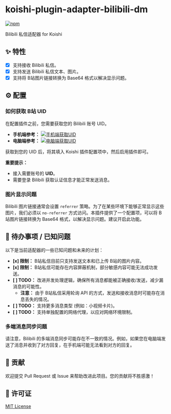 # koishi-plugin-adapter-bilibili-dm

[![npm](https://img.shields.io/npm/v/koishi-plugin-adapter-bilibili-dm?style=flat-square)](https://www.npmjs.com/package/koishi-plugin-adapter-bilibili-dm)

Bilibili 私信适配器 for Koishi

## ✨ 特性

-   [x] 支持接收 Bilibili 私信。
-   [x] 支持发送 Bilibili 私信文本、图片。
-   [x] 支持将 B站图片链接转换为 Base64 格式以解决显示问题。

## ⚙️ 配置

### 如何获取 B站 UID

在配置插件之前，您需要获取您的 Bilibili 账号 UID。

*   **手机端参考：**
    [![手机端获取UID](https://i0.hdslb.com/bfs/openplatform/9168ed872d8d132ee32d265b17327bbda5d40588.png)](https://i0.hdslb.com/bfs/openplatform/9168ed872d8d132ee32d265b17327bbda5d40588.png)
*   **电脑端参考：**
    [![电脑端获取UID](https://i0.hdslb.com/bfs/openplatform/b216ed9fd08585fd2b1b7e89cef06618e10553c2.png)](https://i0.hdslb.com/bfs/openplatform/b216ed9fd08585fd2b1b7e89cef06618e10553c2.png)

获取到您的 UID 后，将其填入 Koishi 插件配置项中，然后启用插件即可。

**重要提示：**

*   接入需要账号的 **UID**。
*   需要登录 Bilibili 获取认证信息才能正常发送消息。

### 图片显示问题

Bilibili 图片链接通常会设置 `referrer` 策略。为了在某些环境下能够正常显示这些图片，我们必须以 `no-referrer` 方式访问。本插件提供了一个配置项，可以将 B站图片链接转换为 Base64 格式，以解决显示问题。建议开启此功能。

## 🚧 待办事项 / 已知问题

以下是当前适配器的一些已知问题和未来的计划：

*   **[x] 限制：** B站私信目前只支持发送文本和已上传 B站的图片内容。
*   **[x] 限制：** B站私信可能存在内容屏蔽机制，部分敏感内容可能无法成功发送。
*   **[ ] TODO：** 改进并发处理逻辑，确保所有消息都能被正确接收/发送，减少漏消息的可能性。
    *   **注意：** 由于 B站私信采用轮询 API 的方式，发送和接收消息时可能存在消息丢失的情况。
*   **[ ] TODO：** 支持更多消息类型 (例如：小视频卡片)。
*   **[ ] TODO：** 支持单独配置的网络代理，以应对网络环境限制。

### 多端消息同步问题

请注意，Bilibili 的多端消息同步可能存在不一致的情况。例如，如果您在电脑端发送了消息并收到了对方回复，在手机端可能无法看到对方的回复。

## 🤝 贡献

欢迎提交 Pull Request 或 Issue 来帮助改进此项目。您的贡献将不胜感激！

## 📄 许可证

[MIT License](LICENSE)
